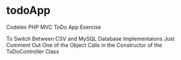 # todoApp
Codelex PHP MVC ToDo App Exercise

To Switch Between CSV and MySQL Database Implementaions 
Just Comment Out One of the Object Calls in the Constructor of the ToDoController Class
